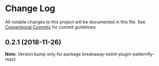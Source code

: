 # Change Log

All notable changes to this project will be documented in this file.
See [Conventional Commits](https://conventionalcommits.org) for commit guidelines.

<a name="0.2.1"></a>
## 0.2.1 (2018-11-26)




**Note:** Version bump only for package breakaway-eslint-plugin-patternfly-react
